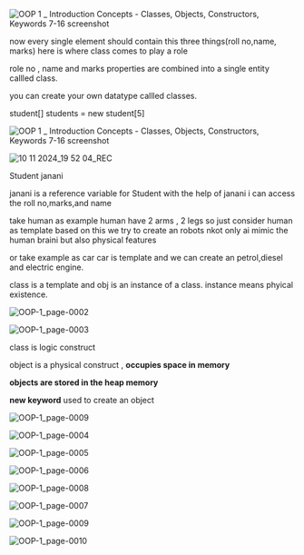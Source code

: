 
![OOP 1 _ Introduction   Concepts - Classes, Objects, Constructors, Keywords 7-16 screenshot](https://github.com/user-attachments/assets/f93a8a10-bb9c-46af-806f-1f5b72f1b32b)

now every single element should contain this three things(roll no,name, marks) here is where class comes to play a role

role no , name and marks properties are combined into a single entity callled class.

you can create your own datatype callled  classes. 

student[] students = new student[5]

![OOP 1 _ Introduction   Concepts - Classes, Objects, Constructors, Keywords 7-16 screenshot](https://github.com/user-attachments/assets/7d631eaa-70f6-4fc7-a680-479dbd3f19ff)

![10 11 2024_19 52 04_REC](https://github.com/user-attachments/assets/f9a49969-569d-4e24-aea9-bd2149227282)

Student janani 

janani is a reference variable for Student
with the help of janani i can access the roll no,marks,and name

take human as example human have 2 arms , 2 legs so just consider human as template based on this we try to create an robots nkot only ai mimic the human braini but also physical features

or take example as car car is template and we can create an petrol,diesel and electric engine.

class is a template and obj is an instance of a class. instance means phyical existence.



![OOP-1_page-0002](https://github.com/user-attachments/assets/5ef9722c-9e73-4dc8-b122-919622e8a48d)


![OOP-1_page-0003](https://github.com/user-attachments/assets/2b55ce6b-ef4c-4051-b6b5-7e008020d6e7)

class is logic construct

object is a physical construct , **occupies space in memory**

**objects are stored in the heap memory**


**new keyword** used to create an object


![OOP-1_page-0009](https://github.com/user-attachments/assets/1d3ed43b-7eb6-47c7-9405-b439fdcbb219)





![OOP-1_page-0004](https://github.com/user-attachments/assets/550a5233-5c84-4ac7-9743-92045e25d08b)


![OOP-1_page-0005](https://github.com/user-attachments/assets/7dee2e46-cb69-466e-9602-7382425f9285)

![OOP-1_page-0006](https://github.com/user-attachments/assets/485793d3-335a-4709-96ba-6ecc1b5d9f14)

![OOP-1_page-0008](https://github.com/user-attachments/assets/43d0db55-0d7f-4f38-8bb9-a69bab2847de)

![OOP-1_page-0007](https://github.com/user-attachments/assets/85757f53-c95b-40fe-96f9-21d1a77c3e1c)

![OOP-1_page-0009](https://github.com/user-attachments/assets/832d7592-bc4f-4748-a50b-2dae1b309397)

![OOP-1_page-0010](https://github.com/user-attachments/assets/e7a32134-62d9-4d69-8a2b-8a04f4cafa57)




